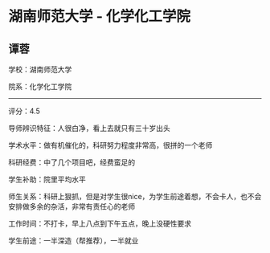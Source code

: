 # 湖南师范大学 - 化学化工学院

## 谭蓉

学校：湖南师范大学

院系：化学化工学院

* * *

评分：4.5

导师辨识特征：人很白净，看上去就只有三十岁出头

学术水平：做有机催化的，科研努力程度非常高，很拼的一个老师

科研经费：中了几个项目吧，经费蛮足的

学生补助：院里平均水平

师生关系：科研上狠抓，但是对学生很nice，为学生前途着想，不会卡人，也不会安排做多余的杂活，非常有责任心的老师

工作时间：不打卡，早上八点到下午五点，晚上没硬性要求

学生前途：一半深造（帮推荐），一半就业